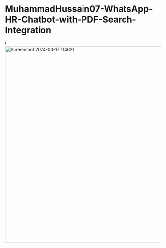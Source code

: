 # MuhammadHussain07-WhatsApp-HR-Chatbot-with-PDF-Search-Integration

!<img width="636" alt="Screenshot 2024-03-17 114621" src="https://github.com/MuhammadHussain07/MuhammadHussain07-WhatsApp-HR-Chatbot-with-PDF-Search-Integration/assets/129845318/8bc536fc-2400-42eb-8c78-7b3f2aeb24ad">
